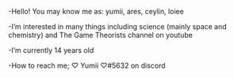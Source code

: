 -Hello! You may know me as: yumii, ares, ceylin, loiee

-I’m interested in many things including science (mainly space and chemistry) and The Game Theorists channel on youtube

-I’m currently 14 years old 

-How to reach me; ♡ Yumii ♡#5632 on discord 

